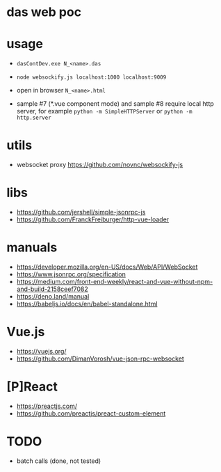 # das web poc


# usage

- `dasContDev.exe N_<name>.das`
- `node websockify.js localhost:1000 localhost:9009`
- open in browser `N_<name>.html`

- sample #7 (*.vue component mode) and sample #8 require local http server, for example `python -m SimpleHTTPServer` or `python -m http.server`

# utils

- websocket proxy https://github.com/novnc/websockify-js

# libs

- https://github.com/jershell/simple-jsonrpc-js
- https://github.com/FranckFreiburger/http-vue-loader

# manuals

- https://developer.mozilla.org/en-US/docs/Web/API/WebSocket
- https://www.jsonrpc.org/specification
- https://medium.com/front-end-weekly/react-and-vue-without-npm-and-build-2158ceef7082
- https://deno.land/manual
- https://babeljs.io/docs/en/babel-standalone.html

# Vue.js

- https://vuejs.org/
- https://github.com/DimanVorosh/vue-json-rpc-websocket

# [P]React

- https://preactjs.com/
- https://github.com/preactjs/preact-custom-element

# TODO
- batch calls (done, not tested)